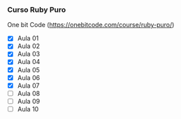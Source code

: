 ### Curso Ruby Puro
One bit Code (https://onebitcode.com/course/ruby-puro/)

- [x] Aula 01
- [x] Aula 02
- [x] Aula 03
- [x] Aula 04
- [x] Aula 05
- [x] Aula 06
- [x] Aula 07
- [ ] Aula 08
- [ ] Aula 09
- [ ] Aula 10
